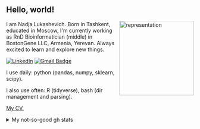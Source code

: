 <h2>Hello, world!</h2>

<img  title="representation" src="office sirens in the wild.gif" style="float: right;" width="200">

I am Nadja Lukashevich. Born in Tashkent, educated in Moscow, I'm currently working as RnD Bioinformatician (middle) in BostonGene LLC, Armenia, Yerevan. Always excited to learn and explore new things.

[![LinkedIn](https://img.shields.io/badge/LinkedIn-Profile-blue?style=flat&logo=linkedin)](https://www.linkedin.com/in/nadjalukashevich/)
[![Gmail Badge](https://img.shields.io/badge/-lukashevichnadja@gmail.com-c14438?style=flat-square&logo=Gmail&logoColor=white&link=mailto:lukashevichnadja@gmail.com)](mailto:lukashevichnadja@gmail.com)

I use daily: python (pandas, numpy, sklearn, scipy).

I also use often: R (tidyverse), bash (dir management and parsing). 

[My CV.](https://docs.google.com/document/d/1ndkMwnWLnNeKi7-ZI60ClWE48p0pCznIyQlz3LqDqmA/edit?usp=sharing)


<details>
<summary>My not-so-good gh stats</summary>

![nadja's github stats](https://github-readme-stats.vercel.app/api?username=onion-42&hide=["issues"]&show_icons=true)

</details>
